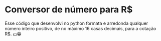 # Conversor de número para R$

  Esse código que desenvolvi no python formata e arredonda qualquer número inteiro positivo, de no máximo 16 casas decimais, para a cotação R$. 
💵😁
